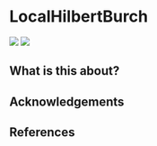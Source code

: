 # LocalHilbertBurch

[![][docs-stable-img]][docs-stable-url] [![][ga-img]][ga-url]

## What is this about?

## Acknowledgements

## References

[docs-stable-img]: https://img.shields.io/badge/docs-dev-blue.svg
[docs-stable-url]: https://anelanna.github.io/LocalHilbertBurch.jl/

[ga-img]: https://github.com/anelanna/LocalHilbertBurch.jl/workflows/Run%20tests/badge.svg
[ga-url]: https://github.com/anelanna/LocalHilbertBurch.jl/actions?query=workflow%3A%22Run+tests%22

